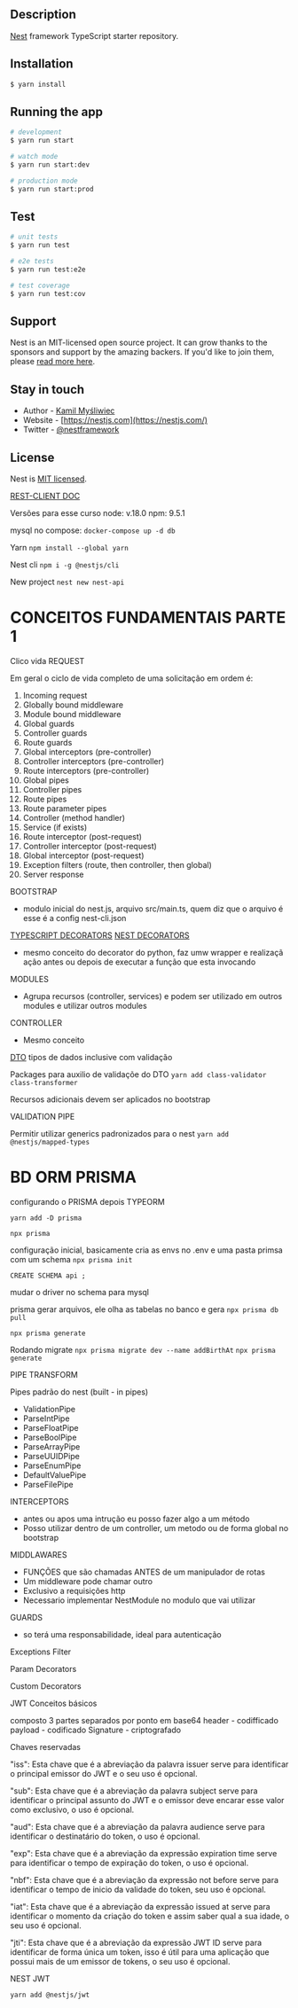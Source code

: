 ## Description

[Nest](https://github.com/nestjs/nest) framework TypeScript starter repository.

## Installation

```bash
$ yarn install
```

## Running the app

```bash
# development
$ yarn run start

# watch mode
$ yarn run start:dev

# production mode
$ yarn run start:prod
```

## Test

```bash
# unit tests
$ yarn run test

# e2e tests
$ yarn run test:e2e

# test coverage
$ yarn run test:cov
```

## Support

Nest is an MIT-licensed open source project. It can grow thanks to the sponsors and support by the amazing backers. If you'd like to join them, please [read more here](https://docs.nestjs.com/support).

## Stay in touch

- Author - [Kamil Myśliwiec](https://kamilmysliwiec.com)
- Website - [https://nestjs.com](https://nestjs.com/)
- Twitter - [@nestframework](https://twitter.com/nestframework)

## License

Nest is [MIT licensed](LICENSE).

[REST-CLIENT DOC](https://marketplace.visualstudio.com/items?itemName=humao.rest-client)

Versões para esse curso
node: v.18.0
npm: 9.5.1

mysql no compose:
`docker-compose up -d db`

Yarn
`npm install --global yarn`

Nest cli
`npm i -g @nestjs/cli`

New project
`nest new nest-api`

# CONCEITOS FUNDAMENTAIS PARTE 1

Clico vida REQUEST

Em geral o ciclo de vida completo de uma solicitação em ordem é:

1. Incoming request
2. Globally bound middleware
3. Module bound middleware
4. Global guards
5. Controller guards
6. Route guards
7. Global interceptors (pre-controller)
8. Controller interceptors (pre-controller)
9. Route interceptors (pre-controller)
10. Global pipes
11. Controller pipes
12. Route pipes
13. Route parameter pipes
14. Controller (method handler)
15. Service (if exists)
16. Route interceptor (post-request)
17. Controller interceptor (post-request)
18. Global interceptor (post-request)
19. Exception filters (route, then controller, then global)
20. Server response

BOOTSTRAP

- modulo inicial do nest.js, arquivo src/main.ts, quem diz que o arquivo é esse é a config nest-cli.json

[TYPESCRIPT DECORATORS](https://www.typescriptlang.org/docs/handbook/decorators.html)
[NEST DECORATORS](https://docs.nestjs.com/openapi/decorators)

- mesmo conceito do decorator do python, faz umw wrapper e realizaçã ação antes ou depois de executar a função que esta invocando

MODULES

- Agrupa recursos (controller, services) e podem ser utilizado em outros modules e utilizar outros modules

CONTROLLER

- Mesmo conceito

[DTO](https://github.com/typestack/class-validator#validation-decorators)
tipos de dados inclusive com validação

Packages para auxilio de validaçõe do DTO
`yarn add class-validator class-transformer`

Recursos adicionais devem ser aplicados no bootstrap

VALIDATION PIPE

Permitir utilizar generics padronizados para o nest
`yarn add @nestjs/mapped-types`

# BD ORM PRISMA

configurando o PRISMA depois TYPEORM

`yarn add -D prisma`

`npx prisma`

configuração inicial, basicamente cria as envs no .env e uma pasta primsa com um schema
`npx prisma init`

`CREATE SCHEMA api ;`

mudar o driver no schema para mysql

prisma gerar arquivos, ele olha as tabelas no banco e gera
`npx prisma db pull`

`npx prisma generate`

Rodando migrate
`npx prisma migrate dev --name addBirthAt`
`npx prisma generate`

PIPE TRANSFORM

Pipes padrão do nest (built - in pipes)

- ValidationPipe
- ParseIntPipe
- ParseFloatPipe
- ParseBoolPipe
- ParseArrayPipe
- ParseUUIDPipe
- ParseEnumPipe
- DefaultValuePipe
- ParseFilePipe

INTERCEPTORS

- antes ou apos uma intrução eu posso fazer algo a um método
- Posso utilizar dentro de um controller, um metodo ou de forma global no bootstrap

MIDDLAWARES

- FUNÇÕES que são chamadas ANTES de um manipulador de rotas
- Um middleware pode chamar outro
- Exclusivo a requisições http
- Necessario implementar NestModule no modulo que vai utilizar

GUARDS

- so terá uma responsabilidade, ideal para autenticação

Exceptions Filter

Param Decorators

Custom Decorators

JWT Conceitos básicos

composto 3 partes separados por ponto em base64
header - codifficado
payload - codificado
Signature - criptografado

Chaves reservadas

"iss": Esta chave que é a abreviação da palavra issuer serve para identificar o principal emissor do JWT e o seu uso é opcional.

"sub": Esta chave que é a abreviação da palavra subject serve para identificar o principal assunto do JWT e o emissor deve encarar esse valor como exclusivo, o uso é opcional.

"aud": Esta chave que é a abreviação da palavra audience serve para identificar o destinatário do token, o uso é opcional.

"exp": Esta chave que é a abreviação da expressão expiration time serve para identificar o tempo de expiração do token, o uso é opcional.

"nbf": Esta chave que é a abreviação da expressão not before serve para identificar o tempo de inicio da validade do token, seu uso é opcional.

"iat": Esta chave que é a abreviação da expressão issued at serve para identificar o momento da criação do token e assim saber qual a sua idade, o seu uso é opcional.

"jti": Esta chave que é a abreviação da expressão JWT ID serve para identificar de forma única um token, isso é útil para uma aplicação que possui mais de um emissor de tokens, o seu uso é opcional.

NEST JWT

`yarn add @nestjs/jwt`
